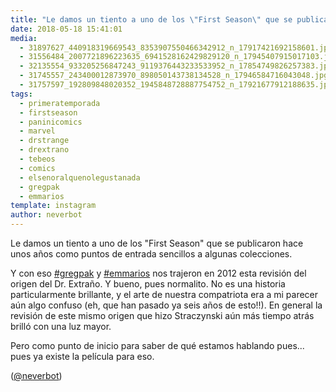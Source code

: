 ```yaml
---
title: "Le damos un tiento a uno de los \"First Season\" que se publicaron hace unos años como puntos de entrada sencillos a algunas colecciones"
date: 2018-05-18 15:41:01
media: 
  - 31897627_440918319669543_8353907550466342912_n_17917421692158601.jpg
  - 31556484_2007721896223635_6941528162429829120_n_17945407915017103.jpg
  - 32135554_933205256847243_9119376443233533952_n_17854749826257383.jpg
  - 31745557_243400012873970_898050143738134528_n_17946584716043048.jpg
  - 31757597_192809848020352_1945848728887754752_n_17921677912188635.jpg
tags: 
  - primeratemporada
  - firstseason
  - paninicomics
  - marvel
  - drstrange
  - drextrano
  - tebeos
  - comics
  - elsenoralquenolegustanada
  - gregpak
  - emmarios
template: instagram
author: neverbot
---
```


Le damos un tiento a uno de los "First Season" que se publicaron hace unos años como puntos de entrada sencillos a algunas colecciones.

Y con eso [#gregpak](/tags/gregpak) y [#emmarios](/tags/emmarios) nos trajeron en 2012 esta revisión del origen del Dr. Extraño. Y bueno, pues normalito. No es una historia particularmente brillante, y el arte de nuestra compatriota era a mi parecer aún algo confuso (eh, que han pasado ya seis años de esto!!). En general la revisión de este mismo origen que hizo Straczynski aún más tiempo atrás brilló con una luz mayor.

Pero como punto de inicio para saber de qué estamos hablando pues... pues ya existe la película para eso.

([@neverbot](https://instagram.com/neverbot))

